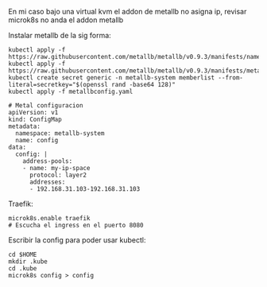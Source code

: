 

En mi caso bajo una virtual kvm el addon de metallb no asigna ip, revisar
  microk8s no anda el addon metallb

Instalar metallb de la sig forma:

    kubectl apply -f https://raw.githubusercontent.com/metallb/metallb/v0.9.3/manifests/namespace.yaml
    kubectl apply -f https://raw.githubusercontent.com/metallb/metallb/v0.9.3/manifests/metallb.yaml
    kubectl create secret generic -n metallb-system memberlist --from-literal=secretkey="$(openssl rand -base64 128)"
    kubectl apply -f metallbconfig.yaml
    
    # Metal configuracion
    apiVersion: v1
    kind: ConfigMap
    metadata:
      namespace: metallb-system
      name: config
    data:
      config: |
        address-pools:
        - name: my-ip-space
          protocol: layer2
          addresses:
          - 192.168.31.103-192.168.31.103

Traefik:

    microk8s.enable traefik
    # Escucha el ingress en el puerto 8080
    
Escribir la config para poder usar kubectl:

    cd $HOME
    mkdir .kube
    cd .kube
    microk8s config > config
